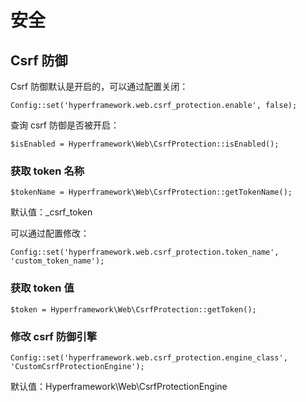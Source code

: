 # 安全
## Csrf 防御
Csrf 防御默认是开启的，可以通过配置关闭：
```.php
Config::set('hyperframework.web.csrf_protection.enable', false);
```
查询 csrf 防御是否被开启：
```.php
$isEnabled = Hyperframework\Web\CsrfProtection::isEnabled();
```

### 获取 token 名称
```.php
$tokenName = Hyperframework\Web\CsrfProtection::getTokenName();
```
默认值：_csrf_token

可以通过配置修改：
```.php
Config::set('hyperframework.web.csrf_protection.token_name', 'custom_token_name');
```

### 获取 token 值
```.php
$token = Hyperframework\Web\CsrfProtection::getToken();
```

### 修改 csrf 防御引擎
```.php
Config::set('hyperframework.web.csrf_protection.engine_class', 'CustomCsrfProtectionEngine');
```
默认值：Hyperframework\Web\CsrfProtectionEngine
